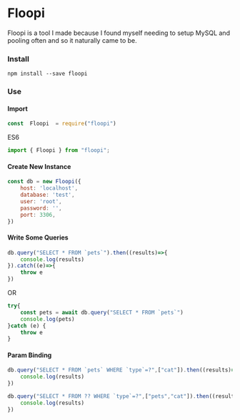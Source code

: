# Floopi

Floopi is a tool I made because I found myself needing to setup MySQL and pooling often and so it naturally came to be.



### Install
```npm install --save floopi```

### Use

#### Import
```js
const  Floopi  = require("floopi")
```
ES6
```js
import { Floopi } from "floopi";
```
#### Create New Instance
```js
const db = new Floopi({
    host: 'localhost',
    database: 'test',
    user: 'root',
    password: '',
    port: 3306,
})

```

#### Write Some Queries
```js
db.query("SELECT * FROM `pets`").then((results)=>{
    console.log(results)
}).catch((e)=>{
    throw e
})
```
OR 
```js
try{ 
    const pets = await db.query("SELECT * FROM `pets`")
    console.log(pets)
}catch (e) {
    throw e
}

```
#### Param Binding
```js
db.query("SELECT * FROM `pets` WHERE `type`=?",["cat"]).then((results)=>{
    console.log(results)
})
```

```js
db.query("SELECT * FROM ?? WHERE `type`=?",["pets","cat"]).then((results)=>{
    console.log(results)
})
```